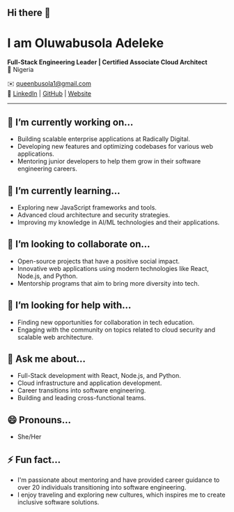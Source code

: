 ## Hi there 👋

<!--
**BABABUSOLA/BABABUSOLA** is a ✨ _special_ ✨ repository because its `README.md` (this file) appears on your GitHub profile.

Here are some ideas to get you started:

- 🔭 I’m currently working on ...
- 🌱 I’m currently learning ...
- 👯 I’m looking to collaborate on ...
- 🤔 I’m looking for help with ...
- 💬 Ask me about ...
- 📫 How to reach me: ...
- 😄 Pronouns: ...
- ⚡ Fun fact: ...
-->

# I am Oluwabusola Adeleke

**Full-Stack Engineering Leader | Certified Associate Cloud Architect**  
📍 Nigeria  
<!-- 📞 +234 8066109631 -->
✉️ [queenbusola1@gmail.com](mailto:queenbusola1@gmail.com)  
🔗 [LinkedIn](https://www.linkedin.com/in/adeleke-oluwabusola/) | [GitHub](https://github.com/BABABUSOLA) | [Website](https://oluwabusola.web.app/)

---

## 🔭 I’m currently working on...
- Building scalable enterprise applications at Radically Digital.
- Developing new features and optimizing codebases for various web applications.
- Mentoring junior developers to help them grow in their software engineering careers.

## 🌱 I’m currently learning...
- Exploring new JavaScript frameworks and tools.
- Advanced cloud architecture and security strategies.
- Improving my knowledge in AI/ML technologies and their applications.

## 👯 I’m looking to collaborate on...
- Open-source projects that have a positive social impact.
- Innovative web applications using modern technologies like React, Node.js, and Python.
- Mentorship programs that aim to bring more diversity into tech.

## 🤔 I’m looking for help with...
- Finding new opportunities for collaboration in tech education.
- Engaging with the community on topics related to cloud security and scalable web architecture.

## 💬 Ask me about...
- Full-Stack development with React, Node.js, and Python.
- Cloud infrastructure and application development.
- Career transitions into software engineering.
- Building and leading cross-functional teams.

<!-- ## 📫 How to reach me...
- Email: [queenbusola1@gmail.com](mailto:queenbusola1@gmail.com)
- LinkedIn: [Oluwabusola Adeleke](https://www.linkedin.com/in/adeleke-oluwabusola/)
- GitHub: [BABABUSOLA](https://github.com/BABABUSOLA)
- Website: [https://oluwabusola.web.app/](https://oluwabusola.web.app/) -->

## 😄 Pronouns...
- She/Her

## ⚡ Fun fact...
- I'm passionate about mentoring and have provided career guidance to over 20 individuals transitioning into software engineering.
- I enjoy traveling and exploring new cultures, which inspires me to create inclusive software solutions.

<!---

Thank you for visiting my profile! I'm always excited to collaborate on innovative projects and contribute to the tech community. Feel free to connect with me via [LinkedIn](https://www.linkedin.com/in/adeleke-oluwabusola/), visit my [website](https://oluwabusola.web.app/), or reach out directly at [queenbusola1@gmail.com](mailto:queenbusola1@gmail.com). -->
